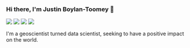 ### Hi there, I'm Justin Boylan-Toomey 👋
[![](https://img.shields.io/badge/website-purple?style=flat-square&logo=About.me&logoColor=white)](https://jboylantoomey.com)
[![](https://img.shields.io/badge/Twitter-1DA1F2?style=flat-square&logo=twitter&logoColor=white)](https://twitter.com/jit_compile)
[![](https://img.shields.io/badge/Medium-f5f5f5?style=flat-square&logo=medium&logoColor=12100E)](https://www.linkedin.com/in/jboylantoomey/)
[![](https://img.shields.io/badge/LinkedIn-0077B5?style=flat-square&logo=linkedin&logoColor=white)](https://www.linkedin.com/in/jboylantoomey/)  

I'm a geoscientist turned data scientist, seeking to have a positive impact on the world.
